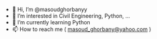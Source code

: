 - 👋 Hi, I’m @masoudghorbanyy
- 👀 I’m interested in Civil Engineering, Python, ...
- 🌱 I’m currently learning Python
- 📫 How to reach me ( masoud_ghorbany@yahoo.com )

<!---
masoudghorbanyy/masoudghorbanyy is a ✨ special ✨ repository because its `README.md` (this file) appears on your GitHub profile.
You can click the Preview link to take a look at your changes.
--->
